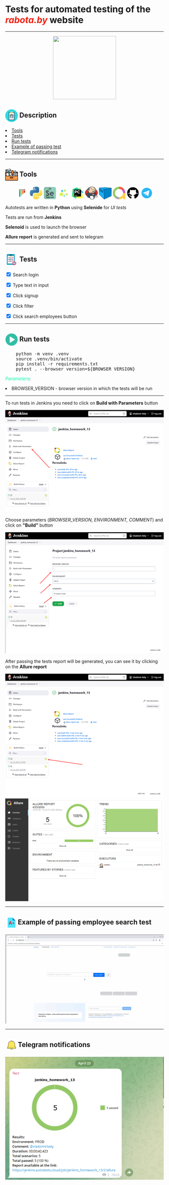<h1>Tests for automated testing of the <i style="color:#f22213">rabota.by</i> website</h1>

---

<p align="center">
    <img width="200" height="200" src="https://play-lh.googleusercontent.com/iYWR8J-HPzK25sMPX47nZym47CsNBZT1sK53YQ0fhDZX-gAQteHgTgH_i90sALdkWA">
</p>

<h2><img width="40" align="center" src="img/description.png"> Description</h2>
<li><a href="#tools">Tools</a></li>
<li><a href="#tests">Tests</a></li>
<li><a href="#run-tests">Run tests</a></li>
<li><a href="#test-example">Example of passing test</a></li>
<li><a href="#telegram-notification">Telegram notifications</a></li>

---

<h2 id="tools"><img width="40" align="center" src="img/tools.png"> Tools</h2>
<div align="center">
    <img title="Pytest" width="40" src="img/pytest.png">
    <img title="Python" width="40" src="img/python.png">
    <img title="Selenium" width="40" src="img/selenium.png">
    <img title="Selene" width="40" src="img/selene.png">
    <img title="PyCharm" width="40" src="img/pycharm.png">
    <img title="Jenkins" width="40" height="40" src="img/jenkins.png">
    <img title="Selenoid" width="40" src="img/selenoid.png">
    <img title="Allure" width="40" src="img/allure.png">
    <img title="Github" width="40" src="img/github.png">
    <img title="Telegram" width="40" src="img/telegram.png">
</div>
<p>Autotests are written in <b>Python</b> using <b>Selenide</b> for <i>UI tests</i></p>
<p>Tests are run from <b>Jenkins</b></p>
<p><b>Selenoid</b> is used to launch the browser</p>
<p><b>Allure report</b> is generated and sent to telegram</p>

---

<h2 id="tests"><img width="40" align="center" src="img/tests.png"> Tests</h2>
<div style="display:block">
    <p><input type="checkbox" checked> Search login</p>
    <p><input type="checkbox" checked> Type text in input</p>
    <p><input type="checkbox" checked> Click signup</p>
    <p><input type="checkbox" checked> Click filter</p>
    <p><input type="checkbox" checked> Click search employees button</p>
</div>

---

<h2 id="run-tests"><img width="40" align="center" src="img/run-tests.png" alt="run"> Run tests</h2>

<pre>
    python -m venv .venv
    source .venv/bin/activate
    pip install -r requirements.txt
    pytest . --browser_version=${BROWSER_VERSION}
</pre>
<p><i style="color:#0cf5ab">Parameters</i>: 
    <li>BROWSER_VERSION - browser version in which the tests will be run</li>
</p>

---

<p>To run tests in Jenkins you need to click on <b>Build with Parameters</b> button</p>
<img src="img/build.png" alt="build">
<p>Сhoose parameters (<i>BROWSER_VERSION, ENVIRONMENT, COMMENT</i>) and click on <b>"Build"</b> button</p>
<img src="img/parameters.png" alt="parameters">
<p>After passing the tests report will be generated, you can see it by clicking on the <b>Allure report</b></p>
<img src="img/allure-report.png" alt="allure-report">
<img src="img/allure-result.png" alt="allure-result">

---

<h2 id="test-example"><img width="40" align="center" src="img/example.png" alt="exapmle">Example of passing employee search test</h2>
<img src="img/test-example.gif" alt="test">

---

<h2 id="telegram-notification"><img width="40" align="center" src="img/notification.png" alt="exapmle">Telegram notifications</h2>
<img src="img/report-telegram.png" alt="report-telegram">
